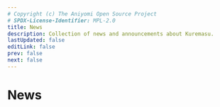 ```yaml
---
# Copyright (c) The Aniyomi Open Source Project
# SPDX-License-Identifier: MPL-2.0
title: News
description: Collection of news and announcements about Kuremasu.
lastUpdated: false
editLink: false
prev: false
next: false
---
```


<script setup>
    import News from "./.vitepress/theme/components/News.vue";
</script>

# News

<News />
